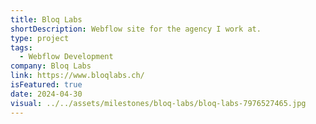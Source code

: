 ```yaml
---
title: Bloq Labs
shortDescription: Webflow site for the agency I work at.
type: project
tags:
  - Webflow Development
company: Bloq Labs
link: https://www.bloqlabs.ch/
isFeatured: true
date: 2024-04-30
visual: ../../assets/milestones/bloq-labs/bloq-labs-7976527465.jpg
---
```


